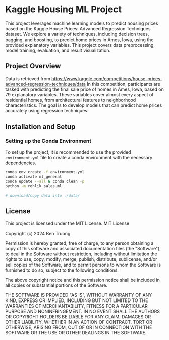 # Kaggle Housing ML Project

This project leverages machine learning models to predict housing prices based on the Kaggle House Prices: Advanced Regression Techniques dataset. We explore a variety of techniques, including decision trees, bagging, and boosting, to predict home prices in Ames, Iowa, using the provided explanatory variables. This project covers data preprocessing, model training, evaluation, and result visualization.

## Project Overview

Data is retrieved from https://www.kaggle.com/competitions/house-prices-advanced-regression-techniques/data
In this competition, participants are tasked with predicting the final sale price of homes in Ames, Iowa, based on 79 explanatory variables. These variables cover almost every aspect of residential homes, from architectural features to neighborhood characteristics. The goal is to develop models that can predict home prices accurately using regression techniques.

## Installation and Setup

### **Setting up the Conda Environment**

To set up the project, it is recommended to use the provided `environment.yml` file to create a conda environment with the necessary dependencies.

```bash
conda env create -f environment.yml
conda activate ml_general
conda update --all & conda clean -p
python -m rohlik_sales.ml

# download/copy data into ./data/
```

## License

This project is licensed under the MIT License.
MIT License

Copyright (c) 2024 Ben Truong

Permission is hereby granted, free of charge, to any person obtaining a copy
of this software and associated documentation files (the "Software"), to deal
in the Software without restriction, including without limitation the rights
to use, copy, modify, merge, publish, distribute, sublicense, and/or sell
copies of the Software, and to permit persons to whom the Software is
furnished to do so, subject to the following conditions:

The above copyright notice and this permission notice shall be included in all
copies or substantial portions of the Software.

THE SOFTWARE IS PROVIDED "AS IS", WITHOUT WARRANTY OF ANY KIND, EXPRESS OR
IMPLIED, INCLUDING BUT NOT LIMITED TO THE WARRANTIES OF MERCHANTABILITY,
FITNESS FOR A PARTICULAR PURPOSE AND NONINFRINGEMENT. IN NO EVENT SHALL THE
AUTHORS OR COPYRIGHT HOLDERS BE LIABLE FOR ANY CLAIM, DAMAGES OR OTHER
LIABILITY, WHETHER IN AN ACTION OF CONTRACT, TORT OR OTHERWISE, ARISING FROM,
OUT OF OR IN CONNECTION WITH THE SOFTWARE OR THE USE OR OTHER DEALINGS IN THE
SOFTWARE.
